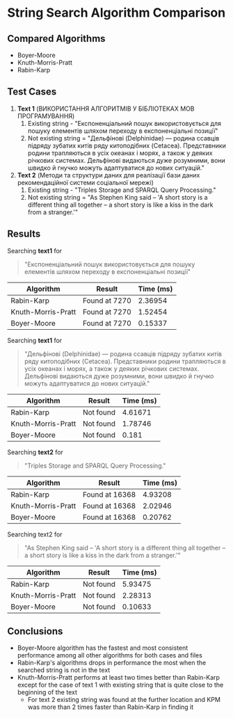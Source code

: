 # String Search Algorithm Comparison

## Compared Algorithms
- Boyer-Moore
- Knuth-Morris-Pratt
- Rabin-Karp

## Test Cases
1. **Text 1** (ВИКОРИСТАННЯ АЛГОРИТМІВ У БІБЛІОТЕКАХ МОВ ПРОГРАМУВАННЯ)
   1. Existing string - "Експоненціальний пошук використовується для пошуку елементів шляхом переходу в експоненціальні позиції"
   2. Not existing string = "Дельфі́нові (Delphinidae) — родина ссавців підряду зубатих китів ряду китоподібних (Cetacea). Представники родини трапляються в усіх океанах і морях, а також у деяких річкових системах. Дельфінові видаються дуже розумними, вони швидко й гнучко можуть адаптуватися до нових ситуацій."
2. **Text 2** (Методи та структури даних для реалізації бази даних рекомендаційної системи соціальної мережі)
   1. Existing string - "Triples Storage and SPARQL Query Processing."
   2. Not existing string = "As Stephen King said – 'A short story is a different thing all together – a short story is like a kiss in the dark from a stranger.'"

## Results
Searching **text1** for 
> "Експоненціальний пошук використовується для пошуку елементів шляхом переходу в експоненціальні позиції"

| Algorithm          | Result        | Time (ms) |
|--------------------|---------------|-----------|
| Rabin-Karp         | Found at 7270 | 2.36954   |
| Knuth-Morris-Pratt | Found at 7270 | 1.52454   |
| Boyer-Moore        | Found at 7270 | 0.15337   |

Searching **text1** for
> "Дельфі́нові (Delphinidae) — родина ссавців підряду зубатих китів ряду китоподібних (Cetacea). Представники родини трапляються в усіх океанах і морях, а також у деяких річкових системах. Дельфінові видаються дуже розумними, вони швидко й гнучко можуть адаптуватися до нових ситуацій."

| Algorithm          | Result    | Time (ms) |
|--------------------|-----------|-----------|
| Rabin-Karp         | Not found | 4.61671   |
| Knuth-Morris-Pratt | Not found | 1.78746   |
| Boyer-Moore        | Not found | 0.181     |

Searching **text2** for
> "Triples Storage and SPARQL Query Processing."

| Algorithm          | Result         | Time (ms) |
|--------------------|----------------|-----------|
| Rabin-Karp         | Found at 16368 | 4.93208   |
| Knuth-Morris-Pratt | Found at 16368 | 2.02946   |
| Boyer-Moore        | Found at 16368 | 0.20762   |

Searching text2 for
> "As Stephen King said – 'A short story is a different thing all together – a short story is like a kiss in the dark from a stranger.'"

| Algorithm          | Result    | Time (ms) |
|--------------------|-----------|-----------|
| Rabin-Karp         | Not found | 5.93475   |
| Knuth-Morris-Pratt | Not found | 2.28313   |
| Boyer-Moore        | Not found | 0.10633   |


## Conclusions
* Boyer-Moore algorithm has the fastest and most consistent performance among all other algorithms for both cases and files
* Rabin-Karp's algorithms drops in performance the most when the searched string is not in the text
* Knuth-Morris-Pratt performs at least two times better than Rabin-Karp except for the case of text 1 with existing string that is quite close to the beginning of the text
  * For text 2 existing string was found at the further location and KPM was more than 2 times faster than Rabin-Karp in finding it